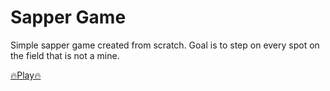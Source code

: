 # Sapper Game

Simple sapper game created from scratch. Goal is to step on every spot on the field that is not a mine.

[🔥Play🔥](https://goodleby.github.io/sapper-game/dist)
